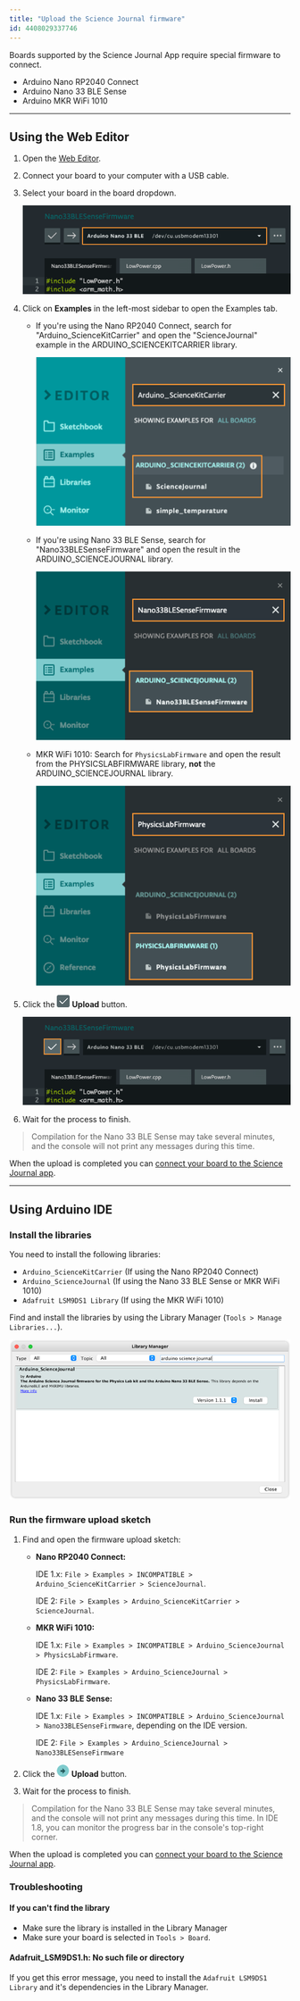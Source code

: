 ```yaml
---
title: "Upload the Science Journal firmware"
id: 4408029337746
---
```


Boards supported by the Science Journal App require special firmware to connect.

- Arduino Nano RP2040 Connect
- Arduino Nano 33 BLE Sense
- Arduino MKR WiFi 1010

---

## Using the Web Editor

1. Open the [Web Editor](https://create.arduino.cc/editor).

2. Connect your board to your computer with a USB cable.

3. Select your board in the board dropdown.

   ![The board dropdown in the Web Editor.](img/web-editor-sj-firmware-board.png)

4. Click on **Examples** in the left-most sidebar to open the Examples tab.

   - If you're using the Nano RP2040 Connect, search for "Arduino_ScienceKitCarrier" and open the "ScienceJournal" example in the ARDUINO_SCIENCEKITCARRIER library.

      ![Opening the ScienceJournal example from the Arduino_ScienceKitCarrier library.](img/SJ_Firmware_rp2040.png)

   - If you're using Nano 33 BLE Sense, search for "Nano33BLESenseFirmware" and open the result in the ARDUINO_SCIENCEJOURNAL library.

      ![Opening the Nano33BLESenseFirmware example from the Arduino_ScienceJournal library.](img/web-editor-sj-firmware-sj-open.png)

   - MKR WiFi 1010: Search for `PhysicsLabFirmware` and open the result from the PHYSICSLABFIRMWARE library, **not** the ARDUINO_SCIENCEJOURNAL library.

      ![Opening the PhysicsLabFirmware example from the PhyisicsLabFirmware library.](img/web-editor-sj-firmware-physlab-open.png)

5. Click the ![Web Editor upload button.](img/symbol_upload-web.png) **Upload** button.

   ![Uploading the sketch in the Web Editor.](img/web-editor-sj-firmware-upload.png)

6. Wait for the process to finish.

> Compilation for the Nano 33 BLE Sense may take several minutes, and the console will not print any messages during this time.

When the upload is completed you can [connect your board to the Science Journal app](https://support.arduino.cc/hc/en-us/articles/4407749620370).

---

## Using Arduino IDE

### Install the libraries

You need to install the following libraries:

- `Arduino_ScienceKitCarrier` (If using the Nano RP2040 Connect)
- `Arduino_ScienceJournal`    (If using the Nano 33 BLE Sense or MKR WiFi 1010)
- `Adafruit LSM9DS1 Library` (If using the MKR WiFi 1010)

Find and install the libraries by using the Library Manager (`Tools > Manage Libraries...`).

![Library manager showing a search query for Arduino Science Journal](img/Science_journal_library.png)

### Run the firmware upload sketch

1. Find and open the firmware upload sketch:

   - **Nano RP2040 Connect:**

      IDE 1.x: `File > Examples > INCOMPATIBLE > Arduino_ScienceKitCarrier > ScienceJournal`.

      IDE 2: `File > Examples > Arduino_ScienceKitCarrier > ScienceJournal`.

   - **MKR WiFi 1010:**

      IDE 1.x: `File > Examples > INCOMPATIBLE > Arduino_ScienceJournal > PhysicsLabFirmware`.

      IDE 2: `File > Examples > Arduino_ScienceJournal > PhysicsLabFirmware`.

   - **Nano 33 BLE Sense:**

      IDE 1.x: `File > Examples > INCOMPATIBLE > Arduino_ScienceJournal > Nano33BLESenseFirmware`, depending on the IDE version.

      IDE 2: `File > Examples > Arduino_ScienceJournal > Nano33BLESenseFirmware`

2. Click the ![Upload button](img/symbol_upload.png) **Upload** button.

3. Wait for the process to finish.

> Compilation for the Nano 33 BLE Sense may take several minutes, and the console will not print any messages during this time. In IDE 1.8, you can monitor the progress bar in the console's top-right corner.

When the upload is completed you can [connect your board to the Science Journal app](https://support.arduino.cc/hc/en-us/articles/4407749620370).

### Troubleshooting

#### If you can't find the library

- Make sure the library is installed in the Library Manager
- Make sure your board is selected in `Tools > Board`.

#### Adafruit_LSM9DS1.h: No such file or directory

If you get this error message, you need to install the `Adafruit LSM9DS1 Library` and it's dependencies in the Library Manager.
